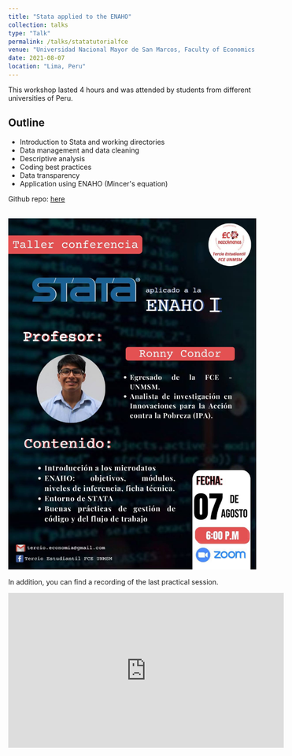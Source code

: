 ```yaml
---
title: "Stata applied to the ENAHO"
collection: talks
type: "Talk"
permalink: /talks/statatutorialfce
venue: "Universidad Nacional Mayor de San Marcos, Faculty of Economics Science"
date: 2021-08-07
location: "Lima, Peru"
---
```


This workshop lasted 4 hours and was attended by students from different universities of Peru.

## Outline
* Introduction to Stata and working directories
* Data management and data cleaning
* Descriptive analysis
* Coding best practices
* Data transparency
* Application using ENAHO (Mincer's equation)

Github repo: [here](https://github.com/rmcondor/Introductory-Stata-Course)


<br/><img src='/images/statatutorialfce.jpg'>

In addition, you can find a recording of the last practical session.

<p aling = "center">
<iframe width="560" height="315" src="https://www.youtube.com/embed/Hn38MlhR-OI" title="YouTube video player" frameborder="0" allow="accelerometer; autoplay; clipboard-write; encrypted-media; gyroscope; picture-in-picture" allowfullscreen></iframe>
</p>
